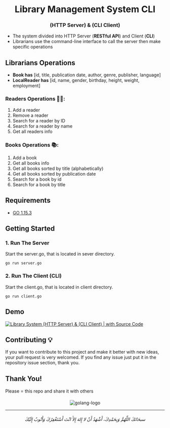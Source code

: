 <h1 align='center'>  Library Management System CLI </h1>
<h3 align='center'>  (HTTP Server) & (CLI Client) </h4>

- The system divided into HTTP Server (**RESTful API**) and Client (**CLI**)
- Librarians use the command-line interface to call the server then make specific operations

## Librarians Operations
- <b>Book has</b> [id, title, publication date, author, genre, publisher, language]
- <b>LocalReader has</b> [id, name, gender, birthday, height, weight, employment]

### Readers Operations 👴🏻:
1. Add a reader
2. Remove a reader
3. Search for a reader by ID
4. Search for a reader by name
5. Get all readers info

### Books Operations 📚:
1. Add a book
2. Get all books info
3. Get all books sorted by title (alphabetically)
4. Get all books sorted by publication date
5. Search for a book by id
6. Search for a book by title



## Requirements
* [GO 1.15.3](https://golang.org/)



## Getting Started

### 1. Run The Server

Start the server.go, that is located in sever directory.
    
    go run server.go

### 2. Run The Client (CLI)

Start the client.go, that is located in client directory.
    
    go run client.go
  
## Demo

[![Library System (HTTP Server) & (CLI Client) | with Source Code](https://user-images.githubusercontent.com/48678280/113215146-bd07c300-927a-11eb-81db-a71341bca09a.jpg)](https://youtu.be/82wsahey72g)


## Contributing 💡
If you want to contribute to this project and make it better with new ideas, your pull request is very welcomed.
If you find any issue just put it in the repository issue section, thank you.


## Thank You!
Please ⭐️ this repo and share it with others


<div align='center'>
    <img alt="golang-logo" src="https://user-images.githubusercontent.com/48678280/103093126-20da7a00-4602-11eb-88ab-0903f976509b.png">
</div>


-----------

<h6 align="center">سبحَانَكَ اللَّهُمَّ وَبِحَمْدِكَ، أَشْهَدُ أَنْ لا إِلهَ إِلأَ انْتَ أَسْتَغْفِرُكَ وَأَتْوبُ إِلَيْكَ</h6>
